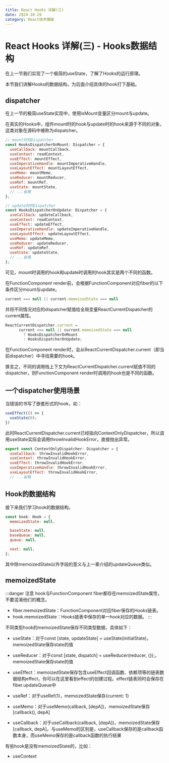 ```yaml
---
title: React Hooks 详解(三)
date: 2024-10-29
category: React技术揭秘
---
```


# React Hooks 详解(三) - Hooks数据结构

在上一节我们实现了一个极简的useState，了解了Hooks的运行原理。

本节我们讲解Hooks的数据结构，为后面介绍具体的hook打下基础。

## dispatcher

在上一节的极简useState实现中，使用isMount变量区分mount与update。

在真实的Hooks中，组件mount时的hook与update时的hook来源于不同的对象，这类对象在源码中被称为dispatcher。

```javascript
// mount时的Dispatcher
const HooksDispatcherOnMount: Dispatcher = {
  useCallback: mountCallback,
  useContext: readContext,
  useEffect: mountEffect,
  useImperativeHandle: mountImperativeHandle,
  useLayoutEffect: mountLayoutEffect,
  useMemo: mountMemo,
  useReducer: mountReducer,
  useRef: mountRef,
  useState: mountState,
  // ...省略
};

// update时的Dispatcher
const HooksDispatcherOnUpdate: Dispatcher = {
  useCallback: updateCallback,
  useContext: readContext,
  useEffect: updateEffect,
  useImperativeHandle: updateImperativeHandle,
  useLayoutEffect: updateLayoutEffect,
  useMemo: updateMemo,
  useReducer: updateReducer,
  useRef: updateRef,
  useState: updateState,
  // ...省略
};
```

可见，mount时调用的hook和update时调用的hook其实是两个不同的函数。

在FunctionComponent render前，会根据FunctionComponent对应fiber的以下条件区分mount与update。

```javascript
current === null || current.memoizedState === null
```

并将不同情况对应的dispatcher赋值给全局变量ReactCurrentDispatcher的current属性。

```javascript
ReactCurrentDispatcher.current =
      current === null || current.memoizedState === null
        ? HooksDispatcherOnMount
        : HooksDispatcherOnUpdate;  
```

在FunctionComponent render时，会从ReactCurrentDispatcher.current（即当前dispatcher）中寻找需要的hook。

换言之，不同的调用栈上下文为ReactCurrentDispatcher.current赋值不同的dispatcher，则FunctionComponent render时调用的hook也是不同的函数。

## 一个dispatcher使用场景

当错误的书写了嵌套形式的hook，如：

```javascript
useEffect(() => {
  useState(0);
})
```

此时ReactCurrentDispatcher.current已经指向ContextOnlyDispatcher，所以调用useState实际会调用throwInvalidHookError，直接抛出异常。

```javascript
export const ContextOnlyDispatcher: Dispatcher = {
  useCallback: throwInvalidHookError,
  useContext: throwInvalidHookError,
  useEffect: throwInvalidHookError,
  useImperativeHandle: throwInvalidHookError,
  useLayoutEffect: throwInvalidHookError,
  // ...省略
```

## Hook的数据结构

接下来我们学习hook的数据结构。

```javascript
const hook: Hook = {
  memoizedState: null,

  baseState: null,
  baseQueue: null,
  queue: null,

  next: null,
};
```

其中除memoizedState以外字段的意义与上一章介绍的updateQueue类似。

## memoizedState

:::danger 注意
hook与FunctionComponent fiber都存在memoizedState属性，不要混淆他们的概念。

- fiber.memoizedState：FunctionComponent对应fiber保存的Hooks链表。 
- hook.memoizedState：Hooks链表中保存的单一hook对应的数据。
:::

不同类型hook的memoizedState保存不同类型数据，具体如下：

- useState：对于const [state, updateState] = useState(initialState)，memoizedState保存state的值

- useReducer：对于const [state, dispatch] = useReducer(reducer, {});，memoizedState保存state的值

- useEffect：memoizedState保存包含useEffect回调函数、依赖项等的链表数据结构effect，你可以在这里看到effect的创建过程。effect链表同时会保存在fiber.updateQueue中

- useRef：对于useRef(1)，memoizedState保存{current: 1}

- useMemo：对于useMemo(callback, [depA])，memoizedState保存[callback(), depA]

- useCallback：对于useCallback(callback, [depA])，memoizedState保存[callback, depA]。与useMemo的区别是，useCallback保存的是callback函数本身，而useMemo保存的是callback函数的执行结果

有些hook是没有memoizedState的，比如：

- useContext
